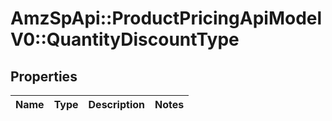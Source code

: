 # AmzSpApi::ProductPricingApiModelV0::QuantityDiscountType

## Properties
Name | Type | Description | Notes
------------ | ------------- | ------------- | -------------

